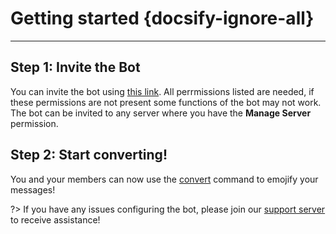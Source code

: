 # Getting started {docsify-ignore-all}
---

## **Step 1: Invite the Bot**
You can invite the bot using [this link](https://discord.com/api/oauth2/authorize?client_id=673994042450903089&scope=bot+applications.commands&permissions=347200). All perrmissions listed are needed, if these permissions are not present some functions of the bot may not work. The bot can be invited to any server where you have the **Manage Server** permission.

## **Step 2: Start converting!**
You and your members can now use the [convert](slash/convert.md) command to emojify your messages! 

?> If you have any issues configuring the bot, please join our [support server](https://discord.gg/MTwj6wG) to receive assistance!
